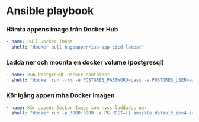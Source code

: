 # Ansible playbook

### Hämta appens image från Docker Hub

```yml
- name: Pull Docker image
  shell: "docker pull bugzapper/iss-app-cicd:latest"
```

### Ladda ner och mounta en docker volume (postgresql)

```yml
- name: Run PostgreSQL Docker container
  shell: "docker run --rm -e POSTGRES_PASSWORD=pass -e POSTGRES_USER=awesome -e POSTGRES_DB=iss-db -p 5432:5432 -v pgdata:/var/lib/postgresql/data -d postgres"
```

### Kör igång appen mha Docker imagen

```yml
- name: Kör appens Docker Image som nyss laddades ner
  shell: "docker run -p 3000:3000 -e PG_HOST={{ ansible_default_ipv4.address }} -d bugzapper/iss-app-cicd:latest"
```
